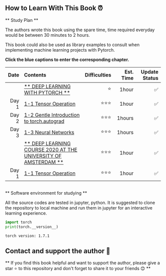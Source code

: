
## How to Learn With This Book ⏰

** Study Plan **

The authors wrote this book using the spare time, time required everyday would be between 30 minutes to 2 hours.

This book could also be used as library examples to consult when implementing machine learning projects with Pytorch.

**Click the blue captions to enter the corresponding chapter.**


|Date |Contents                                                       | Difficulties   | Est. Time | Update Status|
|----:|:--------------------------------------------------------------|-----------:|----------:|-----:|
|&nbsp;|[** DEEP LEARNING WITH PYTORCH **](pytorch_beginner)    |⭐️   |   1hour   |✅    |
|Day 1 |  [1-1 Tensor Operation](pytorch_beginner/tensor_operation.py)    | ⭐️⭐️⭐️ |   1hour    |✅    |
|Day 2 |[1-2 Gentle Introduction to torch.autograd](pytorch_beginner/autograd.py)    | ⭐️⭐️⭐️️  |   1hours    |✅    |
|Day 3 |  [1-3 Neural Networks](pytorch_beginner/neural_networks.py)   | ⭐️️⭐️⭐️  |   1hours    |✅    |
|&nbsp;|[** DEEP LEARNING COURSE 2020 AT THE UNIVERSITY OF AMSTERDAM **](uvadl_course)    |⭐️⭐️⭐️️   |   1hour   |✅    |
|Day 1 |  [1-1 Tensor Operation](uvadl_course/tensor_operation.py)    | ⭐️⭐️⭐️ |   1hour    |✅    |


```python

```

** Software environment for studying **


All the source codes are tested in jupyter, python. It is suggested to clone the repository to local machine and run them in jupyter for an interactive learning experience.


```python
import torch
print(torch.__version__)

```

```
torch version: 1.7.1
```

## Contact and support the author 🎈


** If you find this book helpful and want to support the author, please give a star ⭐️ to this repository and don't forget to share it to your friends 😊 **



